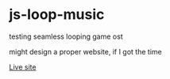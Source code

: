 # js-loop-music
 testing seamless looping game ost

 might design a proper website, if I got the time

[Live site](https://deepseapenguin.github.io/js-loop-music/)
